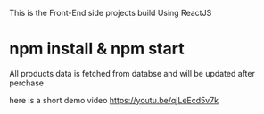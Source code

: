  This is the Front-End side projects build Using ReactJS
 # npm install & npm start
 All products data is fetched from databse and will be updated after perchase
 
 here is a short demo video https://youtu.be/qjLeEcd5v7k


